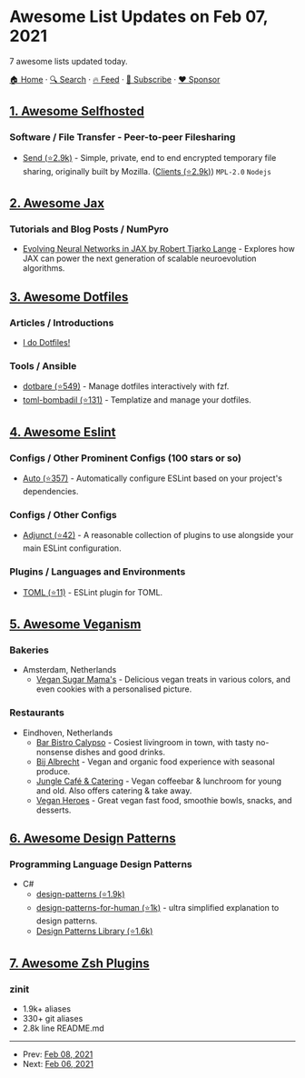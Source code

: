 # Awesome List Updates on Feb 07, 2021

7 awesome lists updated today.

[🏠 Home](/README.md) · [🔍 Search](https://www.trackawesomelist.com/search/) · [🔥 Feed](https://www.trackawesomelist.com/rss.xml) · [📮 Subscribe](https://trackawesomelist.us17.list-manage.com/subscribe?u=d2f0117aa829c83a63ec63c2f&id=36a103854c) · [❤️  Sponsor](https://github.com/sponsors/theowenyoung)



## [1. Awesome Selfhosted](/content/awesome-selfhosted/awesome-selfhosted/README.md)

### Software / File Transfer - Peer-to-peer Filesharing

*   [Send (⭐2.9k)](https://github.com/timvisee/send) - Simple, private, end to end encrypted temporary file sharing, originally built by Mozilla. ([Clients (⭐2.9k)](https://github.com/timvisee/send#clients)) `MPL-2.0` `Nodejs`

## [2. Awesome Jax](/content/n2cholas/awesome-jax/README.md)

### Tutorials and Blog Posts / NumPyro

*   [Evolving Neural Networks in JAX by Robert Tjarko Lange](https://roberttlange.github.io/posts/2021/02/cma-es-jax/) - Explores how JAX can power the next generation of scalable neuroevolution algorithms.

## [3. Awesome Dotfiles](/content/webpro/awesome-dotfiles/README.md)

### Articles / Introductions

*   [I do Dotfiles!](https://jogendra.dev/i-do-dotfiles)

### Tools / Ansible

*   [dotbare (⭐549)](https://github.com/kazhala/dotbare) - Manage dotfiles interactively with fzf.
*   [toml-bombadil (⭐131)](https://github.com/oknozor/toml-bombadil) - Templatize and manage your dotfiles.

## [4. Awesome Eslint](/content/dustinspecker/awesome-eslint/README.md)

### Configs / Other Prominent Configs (100 stars or so)

*   [Auto (⭐357)](https://github.com/davidjbradshaw/eslint-config-auto) - Automatically configure ESLint based on your project's dependencies.

### Configs / Other Configs

*   [Adjunct (⭐42)](https://github.com/davidjbradshaw/eslint-config-adjunct) - A reasonable collection of plugins to use alongside your main ESLint configuration.

### Plugins / Languages and Environments

*   [TOML (⭐11)](https://github.com/ota-meshi/eslint-plugin-toml) - ESLint plugin for TOML.

## [5. Awesome Veganism](/content/sdassow/awesome-veganism/README.md)

### Bakeries

*   Amsterdam, Netherlands
    *   [Vegan Sugar Mama's](https://vegansugarmamas.nl/) - Delicious vegan treats in various colors, and even cookies with a personalised picture.

### Restaurants

*   Eindhoven, Netherlands
    *   [Bar Bistro Calypso](https://www.bistrocalypso.nl/) - Cosiest livingroom in town, with tasty no-nonsense dishes and good drinks.
    *   [Bij Albrecht](https://www.bijalbrecht.nl/) - Vegan and organic food experience with seasonal produce.
    *   [Jungle Café & Catering](https://www.junglecafecatering.nl) - Vegan coffeebar & lunchroom for young and old. Also offers catering & take away.
    *   [Vegan Heroes](https://veganheroes.nl/) - Great vegan fast food, smoothie bowls, snacks, and desserts.

## [6. Awesome Design Patterns](/content/DovAmir/awesome-design-patterns/README.md)

### Programming Language Design Patterns

*   C#
    *   [design-patterns (⭐1.9k)](https://github.com/abishekaditya/DesignPatterns)
    *   [design-patterns-for-human (⭐1k)](https://github.com/anupavanm/csharp-design-patterns-for-humans) - ultra simplified explanation to design patterns.
    *   [Design Patterns Library (⭐1.6k)](https://github.com/nemanjarogic/DesignPatternsLibrary)

## [7. Awesome Zsh Plugins](/content/unixorn/awesome-zsh-plugins/README.md)

### zinit

*   1.9k+ aliases
*   330+ git aliases
*   2.8k line README.md

---

- Prev: [Feb 08, 2021](/content/2021/02/08/README.md)
- Next: [Feb 06, 2021](/content/2021/02/06/README.md)